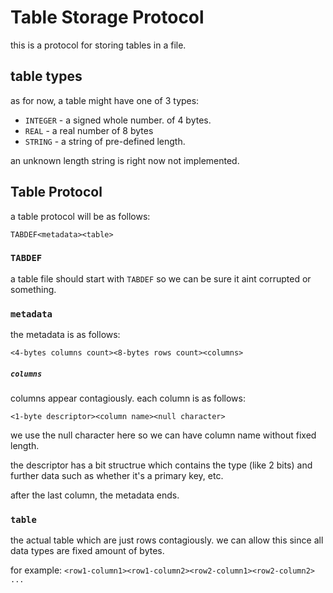 # Table Storage Protocol
this is a protocol for storing tables in a file.

## table types
as for now, a table might have one of 3 types:
- `INTEGER` - a signed whole number. of 4 bytes.
- `REAL` - a real number of 8 bytes
- `STRING` - a string of pre-defined length.

an unknown length string is right now not implemented.

## Table Protocol
a table protocol will be as follows:

`TABDEF<metadata><table>`

### `TABDEF`
a table file should start with `TABDEF` so we can be sure it aint corrupted or something.

### `metadata`
the metadata is as follows:

`<4-bytes columns count><8-bytes rows count><columns>`

##### `columns`
columns appear contagiously. each column is as follows:

`<1-byte descriptor><column name><null character>`

we use the null character here so we can have column name without fixed length.

the descriptor has a bit structrue which contains the type (like 2 bits) and further data such as whether it's a primary key, etc.

after the last column, the metadata ends.

### `table`
the actual table which are just rows contagiously.
we can allow this since all data types are fixed amount of bytes.

for example:
`<row1-column1><row1-column2><row2-column1><row2-column2> ...`
